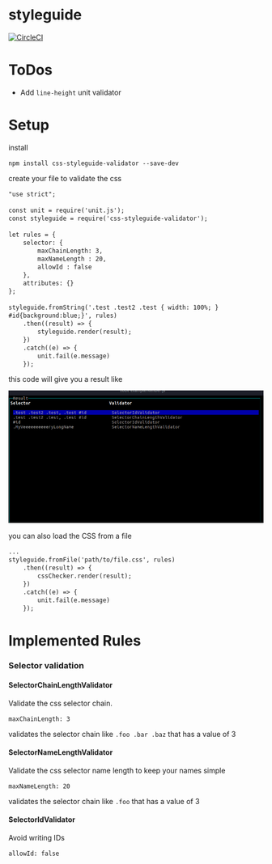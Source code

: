 styleguide
===

[![CircleCI](https://circleci.com/gh/faebeee/css-checker.svg?style=svg)](https://circleci.com/gh/faebeee/css-checker)

ToDos
===
- Add `line-height` unit validator

Setup
===
install

    npm install css-styleguide-validator --save-dev
    
create your file to validate the css

    "use strict";
    
    const unit = require('unit.js');
    const styleguide = require('css-styleguide-validator');
    
    let rules = {
        selector: {
            maxChainLength: 3,
            maxNameLength : 20,
            allowId : false
        },
        attributes: {}
    };
    
    styleguide.fromString('.test .test2 .test { width: 100%; } #id{background:blue;}', rules)
        .then((result) => {
            styleguide.render(result);
        })
        .catch((e) => {
            unit.fail(e.message)
        });
        
this code will give you a result like


[![result](./doc/result.png)](https://circleci.com/gh/faebeee/css-checker)


you can also load the CSS from a file

 
    ...
    styleguide.fromFile('path/to/file.css', rules)
        .then((result) => {
            cssChecker.render(result);
        })
        .catch((e) => {
            unit.fail(e.message)
        });


Implemented Rules
====

### Selector validation

#### SelectorChainLengthValidator

Validate the css selector chain.

    maxChainLength: 3

validates the selector chain like `.foo .bar .baz` that has a value of 3


#### SelectorNameLengthValidator

Validate the css selector name length to keep your names simple

    maxNameLength: 20

validates the selector chain like `.foo` that has a value of 3

#### SelectorIdValidator

Avoid writing IDs

    allowId: false


